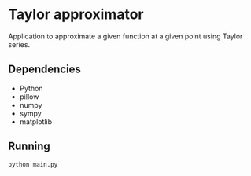 # Taylor approximator

Application to approximate a given function at a given point using Taylor series.

## Dependencies

- Python
- pillow
- numpy
- sympy
- matplotlib

## Running

`python main.py`

